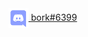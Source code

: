
<a href="https://discord.com/users/507024888318525440" target="_blank" rel="nofollow">
	<img src="https://raw.githubusercontent.com/borklol/bork/main/discord.svg" alt="Discord" width="32" align="center">
	bork#6399
</a>
